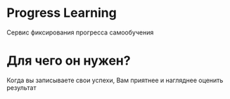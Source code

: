 # Progress Learning
Сервис фиксирования прогресса самообучения

# Для чего он нужен?
Когда вы записываете свои успехи, Вам приятнее и нагляднее оценить результат
